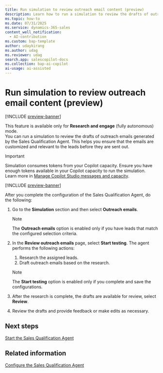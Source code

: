 ```yaml
---
title: Run simulation to review outreach email content (preview)
description: Learn how to run a simulation to review the drafts of outreach emails generated by the Sales Qualification Agent in Dynamics 365 Sales.
ms.topic: how-to 
ms.date: 07/31/2025
ms.service: dynamics-365-sales
content_well_notification:
  - AI-contribution
ms.custom: bap-template
author: udaykirang
ms.author: udag
ms.reviewer: udag
search.app: salescopilot-docs
ms.collection: bap-ai-copilot
ai-usage: ai-assisted
---
```



# Run simulation to review outreach email content (preview)

[!INCLUDE [preview-banner](~/../shared-content/shared/preview-includes/preview-banner.md)]

This feature is available only for **Research and engage** (fully autonomous) mode.  
You can run a simulation to review the drafts of outreach emails generated by the Sales Qualification Agent. This helps you ensure that the emails are customized and relevant to the leads before they are sent out.  

>[!IMPORTANT]
>Simulation consumes tokens from your Copilot capacity. Ensure you have enough tokens available in your Copilot capacity to run the simulation. Learn more in [Manage Copilot Studio messages and capacity](/power-platform/admin/manage-copilot-studio-messages-capacity?tabs=new).

[!INCLUDE [preview-banner](~/../shared-content/shared/preview-includes/preview-note-d365.md)]

After you complete the configuration of the Sales Qualification Agent, do the following:

1. Go to the **Simulation** section and then select **Outreach emails**.  

    > [!NOTE]
    > The **Outreach emails** option is enabled only if you have leads that match the configured selection criteria.  

1. In the **Review outreach emails** page, select **Start testing**. The agent performs the following actions:  
    1. Research the assigned leads.  
    1. Draft outreach emails based on the research.  

    > [!NOTE]
    > The **Start testing** option is enabled only if you complete and save the configurations.

1. After the research is complete, the drafts are available for review, select **Review**.  
1. Review the drafts and provide feedback or make edits as necessary.  

## Next steps

[Start the Sales Qualification Agent](start-sales-qualification-agent.md)

## Related information

[Configure the Sales Qualification Agent](configure-sales-qualification-agent.md)
